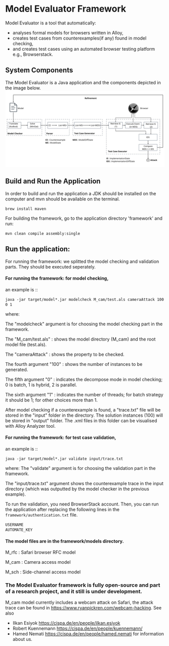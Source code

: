 
# Model Evaluator Framework

Model Evaluator is a tool that automatically:
-	analyses formal models for browsers written in Alloy, 
-	creates test cases from counterexamples(if any) found in model checking,
-	and creates test cases using an automated browser testing platform e.g., Browserstack.

## System Components

The Model Evaluator is a Java application and the components depicted in the image below. 
![The component diagram](assets/images/component.jpg)

## Build and Run the Application

In order to build and run the application a JDK should be installed on the computer and mvn should be available on the terminal.

```
brew install maven

```

For building the framework, go to the application directory 'framework' and run:
```
mvn clean compile assembly:single

```
## Run the application:

For running the framework: we splitted the model checking and validation parts.
They should be executed seperately.
#### For running the framework: for model checking, 
an example is ::
```
java -jar target/model*.jar modelcheck M_cam/test.als cameraAttack 100 0 1

```
where:

The "modelcheck" argument is for choosing the model checking part in the framework.

The "M_cam/test.als" : shows the model directory (M_cam) and the root model file (test.als).

The "cameraAttack" : shows the property to be checked.

The fourth argument "100" : shows the number of instances to be generated.

The fifth argument "0" : indicates the decompose mode in model checking; 0 is batch, 1 is hybrid, 2 is parallel. 

The sixth argument "1" : indicates the number of threads; for batch strategy it should be 1; for other choices more than 1.

After model checking if a counterexample is found, a "trace.txt" file will be stored in the "input" folder in the directory. The solution instances (100) will be stored in "output" folder. The .xml files in this folder can be visualised with Alloy Analyzer tool.


#### For running the framework: for test case validation,
an example is :: 
```
java -jar target/model*.jar validate input/trace.txt

```
where:
The "validate" argument is for choosing the validation part in the framework.

The "input/trace.txt" argument shows the counterexample trace in the input directory (which was outputted by the model checker in the previous example). 

To run the validation, you need BrowserStack account. Then, you can run the application after replacing the following lines in the `framework/authentication.txt` file.
 ```
USERNAME
AUTOMATE_KEY

```


#### The model files are in the framework/models directory.

M_rfc : Safari browser RFC model

M_cam : Camera access model

M_sch : Side-channel access model


### The Model Evaluator framework is fully open-source and part of a research project, and it still is under development.
M_cam model currently includes a webcam attack on Safari, the attack trace can be found in https://www.ryanpickren.com/webcam-hacking.
See also 
-	Ilkan Esiyok https://cispa.de/en/people/ilkan.esiyok
-	Robert Kuennemann https://cispa.de/en/people/kuennemann/
-	Hamed Nemati https://cispa.de/en/people/hamed.nemati
for information about us.
